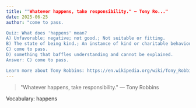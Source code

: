 ```yaml
---
title: ""Whatever happens, take responsibility." — Tony Ro..."
date: 2025-06-25
author: "come to pass.

Quiz: What does 'happens' mean?
A) Unfavorable; negative; not good.; Not suitable or fitting.
B) The state of being kind.; An instance of kind or charitable behaviour.
C) come to pass.
D) something that baffles understanding and cannot be explained.
Answer: C) come to pass.

Learn more about Tony Robbins: https://en.wikipedia.org/wiki/Tony_Robbins"
---
```


> "Whatever happens, take responsibility." — Tony Robbins

Vocabulary: happens
